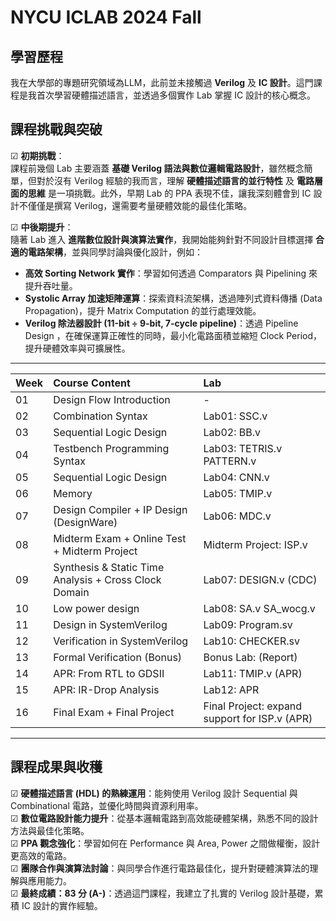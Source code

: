 # **NYCU ICLAB 2024 Fall**  

## **學習歷程**  
我在大學部的專題研究領域為LLM，此前並未接觸過 **Verilog** 及 **IC 設計**。這門課程是我首次學習硬體描述語言，並透過多個實作 Lab 掌握 IC 設計的核心概念。  

## **課程挑戰與突破**  
☑ **初期挑戰**：  
課程前幾個 Lab 主要涵蓋 **基礎 Verilog 語法與數位邏輯電路設計**，雖然概念簡單，但對於沒有 Verilog 經驗的我而言，理解 **硬體描述語言的並行特性** 及 **電路層面的思維** 是一項挑戰。此外，早期 Lab 的 PPA 表現不佳，讓我深刻體會到 IC 設計不僅僅是撰寫 Verilog，還需要考量硬體效能的最佳化策略。  

☑ **中後期提升**：  
隨著 Lab 進入 **進階數位設計與演算法實作**，我開始能夠針對不同設計目標選擇 **合適的電路架構**，並與同學討論與優化設計，例如：  

- **高效 Sorting Network 實作**：學習如何透過 Comparators 與 Pipelining 來提升吞吐量。  
-  **Systolic Array 加速矩陣運算**：探索資料流架構，透過陣列式資料傳播 (Data Propagation)，提升 Matrix Computation 的並行處理效能。  
- **Verilog 除法器設計 (11-bit ÷ 9-bit, 7-cycle pipeline)**：透過 Pipeline Design ，在確保運算正確性的同時，最小化電路面積並縮短 Clock Period，提升硬體效率與可擴展性。


---

Week        | Course Content                                           | Lab 
:--------   |:-----                                                    | :-----
01          | Design Flow Introduction                                 | -                               
02          | Combination Syntax                                       | Lab01: SSC.v                                      
03          | Sequential Logic Design                                  | Lab02: BB.v                                            
04          | Testbench Programming Syntax                             | Lab03: TETRIS.v PATTERN.v                                          
05          | Sequential Logic Design                                  | Lab04: CNN.v                                             
06          | Memory                                                   | Lab05: TMIP.v                    
07          | Design Compiler + IP Design (DesignWare)                 | Lab06: MDC.v                         
08          | Midterm Exam + Online Test + Midterm Project             | Midterm Project: ISP.v
09          | Synthesis & Static Time Analysis + Cross Clock Domain    | Lab07: DESIGN.v (CDC)                                    
10          | Low power design                                         | Lab08: SA.v SA_wocg.v                       
11          | Design in SystemVerilog                                  | Lab09: Program.sv
12          | Verification in SystemVerilog                            | Lab10: CHECKER.sv
13          | Formal Verification (Bonus)                              | Bonus Lab: (Report)                                           
14          | APR: From RTL to GDSII                                   | Lab11: TMIP.v (APR)              
15          | APR: IR-Drop Analysis                                    | Lab12: APR                                    
16          | Final Exam + Final Project                               | Final Project: expand support for ISP.v (APR)      

---

## **課程成果與收穫**  
☑ **硬體描述語言 (HDL) 的熟練運用**：能夠使用 Verilog 設計 Sequential 與 Combinational 電路，並優化時間與資源利用率。  
☑ **數位電路設計能力提升**：從基本邏輯電路到高效能硬體架構，熟悉不同的設計方法與最佳化策略。  
☑ **PPA 觀念強化**：學習如何在 Performance 與 Area, Power 之間做權衡，設計更高效的電路。  
☑ **團隊合作與演算法討論**：與同學合作進行電路最佳化，提升對硬體演算法的理解與應用能力。  
☑ **最終成績：83 分 (A-)**：透過這門課程，我建立了扎實的 Verilog 設計基礎，累積 IC 設計的實作經驗。  



